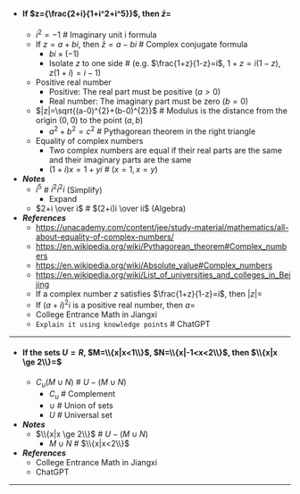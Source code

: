 - #### If $z={\frac{2+i}{1+i^2+i^5}}$, then $\bar{z}=$
    - $i^2=-1$ # Imaginary unit i formula
    - If $z=a+bi$, then $\bar{z}=a-bi$ # Complex conjugate formula
        - $bi\times(-1)$
        - Isolate $z$ to one side # (e.g. $\frac{1+z}{1-z}=i$, $1+z=i(1-z)$, $z(1+i)=i-1$)
    - Positive real number
        - Positive: The real part must be positive ($a>0$)
        - Real number: The imaginary part must be zero ($b=0$)
    - $|z|=\sqrt{(a-0)^{2}+(b-0)^{2}}$ # Modulus is the distance from the origin $(0,0)$ to the point $(a,b)$
        - $a^{2}+b^{2}=c^{2}$ # Pythagorean theorem in the right triangle
    - Equality of complex numbers
        - Two complex numbers are equal if their real parts are the same and their imaginary parts are the same
        - $(1+i)x=1+yi$ # ($x=1, x=y$)
- ***Notes***
    - $i^5$ # $i^2 i^2 i$ (Simplify)
        - Expand
    - $2+i \over i$ # $(2+i)i \over ii$ (Algebra)
- ***References***
    - https://unacademy.com/content/jee/study-material/mathematics/all-about-equality-of-complex-numbers/
    - https://en.wikipedia.org/wiki/Pythagorean_theorem#Complex_numbers
    - https://en.wikipedia.org/wiki/Absolute_value#Complex_numbers
    - https://en.wikipedia.org/wiki/List_of_universities_and_colleges_in_Beijing
    - If a complex number $z$ satisfies $\frac{1+z}{1-z}=i$, then $|z|=$
    - If $(a+i)^{2}i$ is a positive real number, then $a=$
    - College Entrance Math in Jiangxi
    - `Explain it using knowledge points` # ChatGPT
- ---
- #### If the sets $U=R$, $M=\\{x|x<1\\}$, $N=\\{x|-1<x<2\\}$, then $\\{x|x \ge 2\\}=$
    - $C_u(M \cup N)$ # $U-(M \cup N)$
        - $C_u$ # Complement
        - $\cup$ # Union of sets
        - $U$ # Universal set
- ***Notes***
    - $\\{x|x \ge 2\\}$ # $U-(M \cup N)$
        - $M \cup N$ # $\\{x|x<2\\}$
- ***References***
    - College Entrance Math in Jiangxi
    - ChatGPT
- ---
